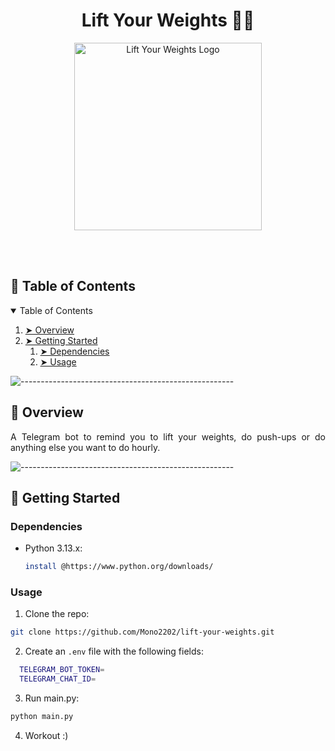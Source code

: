 <h1 align="center"> Lift Your Weights 💪💬 </h1>

<p align="center"> 
  <img src="https://github.com/user-attachments/assets/e55f38c7-588b-4262-9915-b128c54bdddc" alt="Lift Your Weights Logo" height="300" width="300">
</p>

<br></br>

<!-- TABLE OF CONTENTS -->
<h2 id="table-of-contents"> 🐘 Table of Contents</h2>

<details open="open">
  <summary>Table of Contents</summary>
  <ol>
    <li><a href="#overview"> ➤ Overview</a></li>
    <li>
      <a href="#getting-started"> ➤ Getting Started</a>
      <ol>
      <li>
        <a href="#dependencies"> ➤ Dependencies</a>
      </li>
      <li>
        <a href="#usage"> ➤ Usage </a>
      </li>
      </ol>
    </li>
  </ol>
</details>



![-----------------------------------------------------](https://raw.githubusercontent.com/andreasbm/readme/master/assets/lines/rainbow.png)

<!-- OVERVIEW -->
<h2 id="overview"> 🦅 Overview</h2>
<p align="justify">
    A Telegram bot to remind you to lift your weights, do push-ups or do anything else you want to do hourly.
</p>

![-----------------------------------------------------](https://raw.githubusercontent.com/andreasbm/readme/master/assets/lines/rainbow.png)

<!-- GETTING STARTED -->
<h2 id="getting-started"> 🐤 Getting Started</h2>


<h3 id="dependencies"> Dependencies</h3>

* Python 3.13.x:
  ```sh
  install @https://www.python.org/downloads/
  ```

<h3 id="usage"> Usage </h3>

1. Clone the repo:
  ```sh
  git clone https://github.com/Mono2202/lift-your-weights.git
  ```
2. Create an `.env` file with the following fields:
  ```sh
    TELEGRAM_BOT_TOKEN=
    TELEGRAM_CHAT_ID=
  ```
3. Run main.py:
  ```sh
  python main.py
  ```
4. Workout :)
